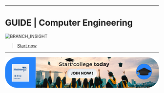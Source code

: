 
---

# GUIDE | Computer Engineering

![BRANCH_INSIGHT](images/Curriculum/CircEN.png)

> [Start now](overview.md)

---

<a href="https://istic.computer-engineering.tech/#/overview">
  <img src="images/InternsAssets/pursue-students.png" alt="Direct Students To Next Step" style="width: auto; height: auto;" />
</a>

 

